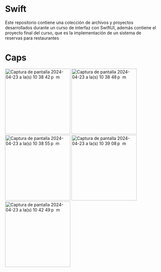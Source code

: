 # Swift

Este repositorio contiene una colección de archivos y proyectos desarrollados durante un curso de interfaz con SwiftUI, además contiene el proyecto final del curso, que es la implementación de un sistema de reservas para restaurantes 

# Caps
<img width="215"  alt="Captura de pantalla 2024-04-23 a la(s) 10 38 42 p  m" src="https://github.com/juanmanuel109/Swift-UI/assets/162065582/f1ae51b7-992d-45d6-8d0b-567cd6b893bf">
<img width="215" alt="Captura de pantalla 2024-04-23 a la(s) 10 38 48 p  m" src="https://github.com/juanmanuel109/Swift-UI/assets/162065582/85f1c37e-72be-4fd1-a18a-985e1f2f92b3">
<img width="215" alt="Captura de pantalla 2024-04-23 a la(s) 10 38 55 p  m" src="https://github.com/juanmanuel109/Swift-UI/assets/162065582/ad935cab-ad3c-4b95-9160-146dd8ff30b7">
<img width="215" alt="Captura de pantalla 2024-04-23 a la(s) 10 39 08 p  m" src="https://github.com/juanmanuel109/Swift-UI/assets/162065582/d6df6543-0a68-4eab-b5b7-e6f09c1c1f8b">
<img width="215" alt="Captura de pantalla 2024-04-23 a la(s) 10 42 49 p  m" src="https://github.com/juanmanuel109/Swift-UI/assets/162065582/68cc5cd3-ffef-4642-ab95-d30f7de58a4a">
